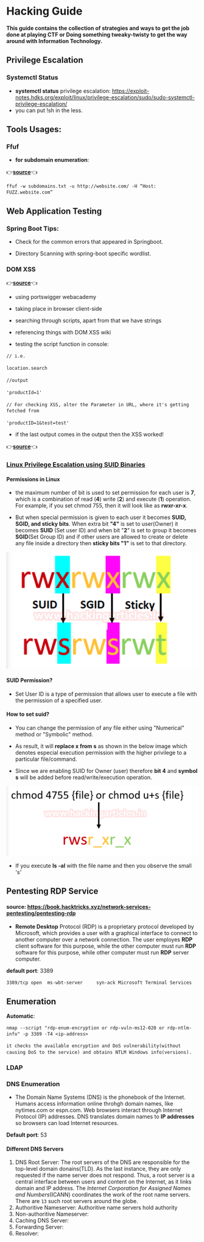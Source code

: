 # Hacking Guide

**This guide contains the collection of strategies and ways to get the job done at playing CTF or Doing something tweaky-twisty to get the way around with Information Technology.**

## Privilege Escalation

### Systemctl Status

- **systemctl status** privilege escalation: https://exploit-notes.hdks.org/exploit/linux/privilege-escalation/sudo/sudo-systemctl-privilege-escalation/
- you can put !sh in the less.

## Tools Usages:

### Ffuf

- **for subdomain enumeration**:

👉[**source**](https://medium.com/quiknapp/fuzz-faster-with-ffuf-c18c031fc480)👈
```
ffuf -w subdomains.txt -u http://website.com/ -H “Host: FUZZ.website.com”
```

## Web Application Testing

### Spring Boot Tips:

- Check for the common errors that appeared in Springboot.

- Directory Scanning with spring-boot specific wordlist.

### DOM XSS

👉[**source**](https://www.youtube.com/watch?v=ojiOCfg-FXU)👈

- using portswigger webacademy

- taking place in browser client-side

- searching through scripts, apart from that we have strings

- referencing things with DOM XSS wiki

- testing the script function in console:

```
// i.e.

location.search

//output

'productId=1'

// For checking XSS, alter the Parameter in URL, where it's getting fetched from

'productID=1&test=test'
```

- if the last output comes in the output then the XSS worked!

👉[**source**](https://www.youtube.com/watch?v=_3Wgx1FabIo)👈

### [Linux Privilege Escalation using SUID Binaries](https://www.hackingarticles.in/linux-privilege-escalation-using-suid-binaries/)

#### Permissions in Linux

- the maximum number of bit is used to set permission for each user is **7**, which is a combination of read (**4**) write (**2**) and execute (**1**) operation. For example, if you set chmod 755, then it will look like as **rwxr-xr-x**.

- But when special permission is given to each user it becomes **SUID, SGID, and sticky bits**. When extra bit **"4"** is set to user(Owner) it becomes **SUID** (Set user ID) and when bit "**2**" is set to group it becomes **SGID**(Set Group ID) and if other users are allowed to create or delete any file inside a directory then **sticky bits "1"** is set to that directory.

![img01](imgs/hg_img01.png)

#### SUID Permission?

- Set User ID is a type of permission that allows user to execute a file with the permission of a specified user.

#### How to set suid?

- You can change the permission of any file either using "Numerical" method or "Symbolic" method.

- As result, it will **replace x from s** as shown in the below image which denotes especial execution permission with the higher privilege to a particular file/command.

- Since we are enabling SUID for Owner (user) therefore **bit 4** and **symbol s** will be added before read/write/execution operation.

![img02](imgs/hg_img02.png)

- If you execute **ls -al** with the file name and then you observe the small 's' 

## Pentesting RDP Service

#### source: https://book.hacktricks.xyz/network-services-pentesting/pentesting-rdp

- **Remote Desktop** Protocol (RDP) is a proprietary protocol developed by Microsoft, which provides a user with a graphical interface to connect to another computer over a network connection. The user employes **RDP** client software for this purpose, while the other computer must run **RDP** software for this purpose, while other computer must run **RDP** server computer.

**default port**: 3389

```
3389/tcp open  ms-wbt-server     syn-ack Microsoft Terminal Services
```

## Enumeration

**Automatic**:

```
nmap --script "rdp-enum-encryption or rdp-vuln-ms12-020 or rdp-ntlm-info" -p 3389 -T4 <ip-address>
```

`it checks the available encryption and DoS vulnerability(without causing DoS to the service) and obtains NTLM Windows info(versions).`

### LDAP

### DNS Enumeration

- The Domain Name Systems (DNS) is the phonebook of the Internet. Humans access information online throhgh domain names, like nytimes.com or espn.com. Web browsers interact through Internet Protocol (IP) addresses. DNS translates domain names to **IP addresses** so browsers can load Internet resources.

**Default port**: 53

#### Different DNS Servers

1. DNS Root Server: The root servers of the DNS are responsible for the top-level domain donains(TLD). As the last instance, they are only requested if the name server does not respond.
Thus, a root server is a central interface between users and content on the Internet, as it links domain and IP address. The *Internet Corporation for Assigned Names and Numbers*(ICANN) coordinates the work of the root name servers. There are `13` such root servers around the globe.
2. Authoritive Nameserver: Authoritive name servers hold authority
3. Non-authoritive Nameserver:
4. Caching DNS Server:
5. Forwarding Server:
6. Resolver:

